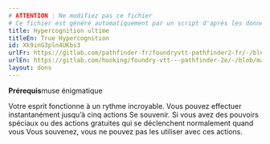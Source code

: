 ```yaml
---
# ATTENTION : Ne modifiez pas ce fichier
# Ce fichier est généré automatiquement par un script d'après les données du module Foundry VTT officiel et de sa traduction
title: Hypercognition ultime
titleEn: True Hypercognition
id: Xk9inG3pln4UKbs3
urlFr: https://gitlab.com/pathfinder-fr/foundryvtt-pathfinder2-fr/-/blob/master/data/feats/Xk9inG3pln4UKbs3.htm
urlEn: https://gitlab.com/hooking/foundry-vtt---pathfinder-2e/-/blob/master/packs/data/feats.db/true-hypercognition.json
layout: dons
---
```

**Prérequis**muse énigmatique

Votre esprit fonctionne à un rythme incroyable. Vous pouvez effectuer instantanément jusqu’à cinq actions Se souvenir. Si vous avez des pouvoirs spéciaux ou des actions gratuites qui se déclenchent normalement quand vous Vous souvenez, vous ne pouvez pas les utiliser avec ces actions.

